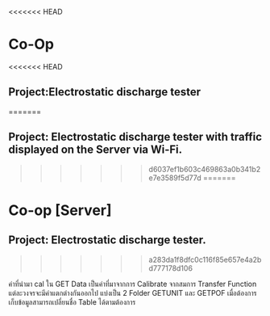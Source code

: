 <<<<<<< HEAD
# Co-Op
<<<<<<< HEAD
## Project:Electrostatic discharge tester
=======
## Project: Electrostatic discharge tester with traffic displayed on the Server via Wi-Fi.
>>>>>>> d6037ef1b603c469863a0b341b2e7e3589f5d77d
=======
# Co-op [Server]
## Project: Electrostatic discharge tester.
>>>>>>> a283da1f8dfc0c116f85e657e4a2bd777178d106

ค่าที่นำมา cal ใน GET Data เป็นค่าที่มาจากการ Calibrate จากสมการ Transfer Function แต่ละวงจรจะมีค่าแตกต่างกันออกไป
แบ่งเป็น 2 Folder GETUNIT และ GETPOF
เมื่อต้องการเก็บข้อมูลสามารถเปลี่ยนชื่อ Table ได้ตามต้องการ
